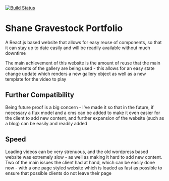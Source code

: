 [![Build Status](https://travis-ci.org/ArranGravestock/shane-gravestock.svg?branch=master)](https://travis-ci.org/ArranGravestock/shane-gravestock)

# Shane Gravestock Portfolio
A React.js based website that allows for easy reuse of components, so that it can stay up to date easily and will be readily available without much downtime

The main achievement of this website is the amount of reuse that the main components of the gallery are being used - this allows for an easy state change update which renders a new gallery object as well as a new template for the video to play

## Further Compatibility
Being future proof is a big concern - I've made it so that in the future, if necessary a flux model and a cms can be added to make it even easier for the client to add new content, and further expansion of the website (such as a blog) can be easily and readily added

## Speed
Loading videos can be very strenuous, and the old wordpress based website was extremely slow - as well as making it hard to add new content. Two of the main issues the client had at hand, which can be easily done now - with a one page styled website which is loaded as fast as possible to ensure that possible clients do not leave their page

#


